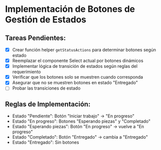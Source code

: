 # Implementación de Botones de Gestión de Estados

## Tareas Pendientes:
- [x] Crear función helper `getStatusActions` para determinar botones según estado
- [x] Reemplazar el componente Select actual por botones dinámicos
- [x] Implementar lógica de transición de estados según reglas del requerimiento
- [x] Verificar que los botones solo se muestren cuando corresponda
- [x] Asegurar que no se muestren botones en estado "Entregado"
- [ ] Probar las transiciones de estado

## Reglas de Implementación:
- Estado "Pendiente": Botón "Iniciar trabajo" → "En progreso"
- Estado "En progreso": Botones "Esperando piezas" y "Completado"
- Estado "Esperando piezas": Botón "En progreso" → vuelve a "En progreso"
- Estado "Completado": Botón "Entregado" → cambia a "Entregado"
- Estado "Entregado": Sin botones
